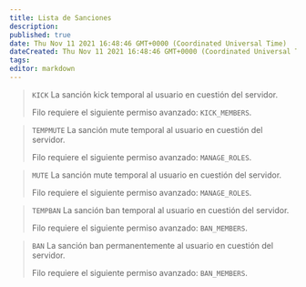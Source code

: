 ```yaml
---
title: Lista de Sanciones
description:
published: true
date: Thu Nov 11 2021 16:48:46 GMT+0000 (Coordinated Universal Time)
dateCreated: Thu Nov 11 2021 16:48:46 GMT+0000 (Coordinated Universal Time)
tags:
editor: markdown
---
```


> `KICK`
> La sanción kick temporal al usuario en cuestión del servidor.
>
> Filo requiere el siguiente permiso avanzado: ``KICK_MEMBERS``.

> `TEMPMUTE`
> La sanción mute temporal al usuario en cuestión del servidor.
>
> Filo requiere el siguiente permiso avanzado: ``MANAGE_ROLES``.

> `MUTE`
> La sanción mute temporal al usuario en cuestión del servidor.
>
> Filo requiere el siguiente permiso avanzado: ``MANAGE_ROLES``.

> `TEMPBAN`
> La sanción ban temporal al usuario en cuestión del servidor.
>
> Filo requiere el siguiente permiso avanzado: ``BAN_MEMBERS``.

> `BAN`
> La sanción ban permanentemente al usuario en cuestión del servidor.
>
> Filo requiere el siguiente permiso avanzado: ``BAN_MEMBERS``.
